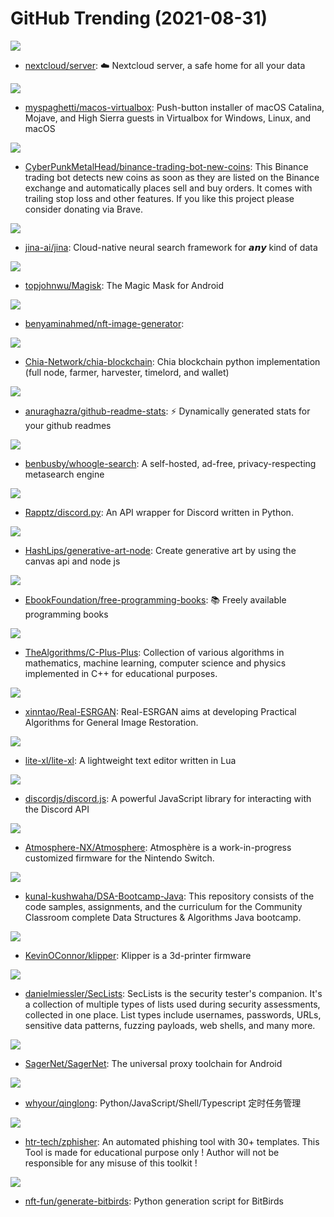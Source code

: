 # GitHub Trending (2021-08-31)

![](https://img.shields.io/badge/PHP-New%20397-green?style=flat-square&logo=appveyor)
- [nextcloud/server](https://github.com/nextcloud/server): ☁️ Nextcloud server, a safe home for all your data

![](https://img.shields.io/badge/Shell-New%20288-green?style=flat-square&logo=appveyor)
- [myspaghetti/macos-virtualbox](https://github.com/myspaghetti/macos-virtualbox): Push-button installer of macOS Catalina, Mojave, and High Sierra guests in Virtualbox for Windows, Linux, and macOS

![](https://img.shields.io/badge/Python-New%20145-green?style=flat-square&logo=appveyor)
- [CyberPunkMetalHead/binance-trading-bot-new-coins](https://github.com/CyberPunkMetalHead/binance-trading-bot-new-coins): This Binance trading bot detects new coins as soon as they are listed on the Binance exchange and automatically places sell and buy orders. It comes with trailing stop loss and other features. If you like this project please consider donating via Brave.

![](https://img.shields.io/badge/Python-New%20414-green?style=flat-square&logo=appveyor)
- [jina-ai/jina](https://github.com/jina-ai/jina): Cloud-native neural search framework for 𝙖𝙣𝙮 kind of data

![](https://img.shields.io/badge/C%2B%2B-New%2084-green?style=flat-square&logo=appveyor)
- [topjohnwu/Magisk](https://github.com/topjohnwu/Magisk): The Magic Mask for Android

![](https://img.shields.io/badge/Jupyter%20Notebook-New%20149-green?style=flat-square&logo=appveyor)
- [benyaminahmed/nft-image-generator](https://github.com/benyaminahmed/nft-image-generator): 

![](https://img.shields.io/badge/Python-New%20106-green?style=flat-square&logo=appveyor)
- [Chia-Network/chia-blockchain](https://github.com/Chia-Network/chia-blockchain): Chia blockchain python implementation (full node, farmer, harvester, timelord, and wallet)

![](https://img.shields.io/badge/JavaScript-New%20129-green?style=flat-square&logo=appveyor)
- [anuraghazra/github-readme-stats](https://github.com/anuraghazra/github-readme-stats): ⚡ Dynamically generated stats for your github readmes

![](https://img.shields.io/badge/Python-New%20348-green?style=flat-square&logo=appveyor)
- [benbusby/whoogle-search](https://github.com/benbusby/whoogle-search): A self-hosted, ad-free, privacy-respecting metasearch engine

![](https://img.shields.io/badge/Python-New%20103-green?style=flat-square&logo=appveyor)
- [Rapptz/discord.py](https://github.com/Rapptz/discord.py): An API wrapper for Discord written in Python.

![](https://img.shields.io/badge/JavaScript-New%2089-green?style=flat-square&logo=appveyor)
- [HashLips/generative-art-node](https://github.com/HashLips/generative-art-node): Create generative art by using the canvas api and node js

![](https://img.shields.io/badge/none-New%20482-green?style=flat-square&logo=appveyor)
- [EbookFoundation/free-programming-books](https://github.com/EbookFoundation/free-programming-books): 📚 Freely available programming books

![](https://img.shields.io/badge/C%2B%2B-New%2097-green?style=flat-square&logo=appveyor)
- [TheAlgorithms/C-Plus-Plus](https://github.com/TheAlgorithms/C-Plus-Plus): Collection of various algorithms in mathematics, machine learning, computer science and physics implemented in C++ for educational purposes.

![](https://img.shields.io/badge/Python-New%20103-green?style=flat-square&logo=appveyor)
- [xinntao/Real-ESRGAN](https://github.com/xinntao/Real-ESRGAN): Real-ESRGAN aims at developing Practical Algorithms for General Image Restoration.

![](https://img.shields.io/badge/Lua-New%20224-green?style=flat-square&logo=appveyor)
- [lite-xl/lite-xl](https://github.com/lite-xl/lite-xl): A lightweight text editor written in Lua

![](https://img.shields.io/badge/JavaScript-New%20185-green?style=flat-square&logo=appveyor)
- [discordjs/discord.js](https://github.com/discordjs/discord.js): A powerful JavaScript library for interacting with the Discord API

![](https://img.shields.io/badge/C%2B%2B-New%2055-green?style=flat-square&logo=appveyor)
- [Atmosphere-NX/Atmosphere](https://github.com/Atmosphere-NX/Atmosphere): Atmosphère is a work-in-progress customized firmware for the Nintendo Switch.

![](https://img.shields.io/badge/Java-New%20122-green?style=flat-square&logo=appveyor)
- [kunal-kushwaha/DSA-Bootcamp-Java](https://github.com/kunal-kushwaha/DSA-Bootcamp-Java): This repository consists of the code samples, assignments, and the curriculum for the Community Classroom complete Data Structures & Algorithms Java bootcamp.

![](https://img.shields.io/badge/C-New%2021-green?style=flat-square&logo=appveyor)
- [KevinOConnor/klipper](https://github.com/KevinOConnor/klipper): Klipper is a 3d-printer firmware

![](https://img.shields.io/badge/PHP-New%2064-green?style=flat-square&logo=appveyor)
- [danielmiessler/SecLists](https://github.com/danielmiessler/SecLists): SecLists is the security tester's companion. It's a collection of multiple types of lists used during security assessments, collected in one place. List types include usernames, passwords, URLs, sensitive data patterns, fuzzing payloads, web shells, and many more.

![](https://img.shields.io/badge/Kotlin-New%2037-green?style=flat-square&logo=appveyor)
- [SagerNet/SagerNet](https://github.com/SagerNet/SagerNet): The universal proxy toolchain for Android

![](https://img.shields.io/badge/TypeScript-New%20121-green?style=flat-square&logo=appveyor)
- [whyour/qinglong](https://github.com/whyour/qinglong): Python/JavaScript/Shell/Typescript 定时任务管理

![](https://img.shields.io/badge/Hack-New%20166-green?style=flat-square&logo=appveyor)
- [htr-tech/zphisher](https://github.com/htr-tech/zphisher): An automated phishing tool with 30+ templates. This Tool is made for educational purpose only ! Author will not be responsible for any misuse of this toolkit !

![](https://img.shields.io/badge/Python-New%2026-green?style=flat-square&logo=appveyor)
- [nft-fun/generate-bitbirds](https://github.com/nft-fun/generate-bitbirds): Python generation script for BitBirds

